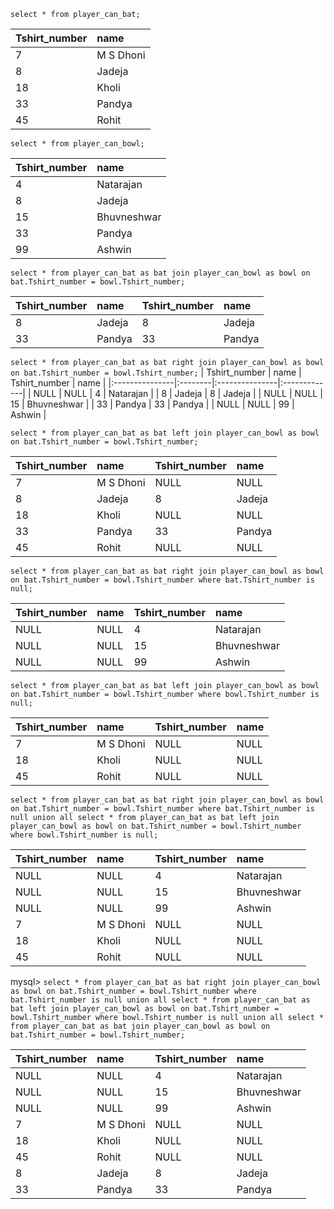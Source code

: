 `select * from player_can_bat;`

| Tshirt_number | name      |
| :------------ | :-------- |
| 7             | M S Dhoni |
| 8             | Jadeja    |
| 18            | Kholi     |
| 33            | Pandya    |
| 45            | Rohit     |

`select * from player_can_bowl;`

| Tshirt_number | name        |
| :------------ | :---------- |
| 4             | Natarajan   |
| 8             | Jadeja      |
| 15            | Bhuvneshwar |
| 33            | Pandya      |
| 99            | Ashwin      |

`select * from player_can_bat as bat join player_can_bowl as bowl on bat.Tshirt_number = bowl.Tshirt_number;`

| Tshirt_number | name   | Tshirt_number | name   |
| :------------ | :----- | :------------ | :----- |
| 8             | Jadeja | 8             | Jadeja |
| 33            | Pandya | 33            | Pandya |

`select * from player_can_bat as bat right join player_can_bowl as bowl on bat.Tshirt_number = bowl.Tshirt_number;`
| Tshirt_number | name | Tshirt_number | name |
|:---------------|:--------|:---------------|:-------------|
| NULL | NULL | 4 | Natarajan |
| 8 | Jadeja | 8 | Jadeja |
| NULL | NULL | 15 | Bhuvneshwar |
| 33 | Pandya | 33 | Pandya |
| NULL | NULL | 99 | Ashwin |

`select * from player_can_bat as bat left join player_can_bowl as bowl on bat.Tshirt_number = bowl.Tshirt_number;`

| Tshirt_number | name      | Tshirt_number | name   |
| :------------ | :-------- | :------------ | :----- |
| 7             | M S Dhoni | NULL          | NULL   |
| 8             | Jadeja    | 8             | Jadeja |
| 18            | Kholi     | NULL          | NULL   |
| 33            | Pandya    | 33            | Pandya |
| 45            | Rohit     | NULL          | NULL   |

`select * from player_can_bat as bat right join player_can_bowl as bowl on bat.Tshirt_number = bowl.Tshirt_number where bat.Tshirt_number is null;`

| Tshirt_number | name | Tshirt_number | name        |
| :------------ | :--- | :------------ | :---------- |
| NULL          | NULL | 4             | Natarajan   |
| NULL          | NULL | 15            | Bhuvneshwar |
| NULL          | NULL | 99            | Ashwin      |

`select * from player_can_bat as bat left join player_can_bowl as bowl on bat.Tshirt_number = bowl.Tshirt_number where bowl.Tshirt_number is null;`

| Tshirt_number | name      | Tshirt_number | name |
| :------------ | :-------- | :------------ | :--- |
| 7             | M S Dhoni | NULL          | NULL |
| 18            | Kholi     | NULL          | NULL |
| 45            | Rohit     | NULL          | NULL |

`select * from player_can_bat as bat right join player_can_bowl as bowl on bat.Tshirt_number = bowl.Tshirt_number where bat.Tshirt_number is null union all select * from player_can_bat as bat left join player_can_bowl as bowl on bat.Tshirt_number = bowl.Tshirt_number where bowl.Tshirt_number is null;`

| Tshirt_number | name      | Tshirt_number | name        |
| :------------ | :-------- | :------------ | :---------- |
| NULL          | NULL      | 4             | Natarajan   |
| NULL          | NULL      | 15            | Bhuvneshwar |
| NULL          | NULL      | 99            | Ashwin      |
| 7             | M S Dhoni | NULL          | NULL        |
| 18            | Kholi     | NULL          | NULL        |
| 45            | Rohit     | NULL          | NULL        |

mysql> `select * from player_can_bat as bat right join player_can_bowl as bowl on bat.Tshirt_number = bowl.Tshirt_number where bat.Tshirt_number is null union all select * from player_can_bat as bat left join player_can_bowl as bowl on bat.Tshirt_number = bowl.Tshirt_number where bowl.Tshirt_number is null union all select * from player_can_bat as bat join player_can_bowl as bowl on bat.Tshirt_number = bowl.Tshirt_number;`

| Tshirt_number | name      | Tshirt_number | name        |
| :------------ | :-------- | :------------ | :---------- |
| NULL          | NULL      | 4             | Natarajan   |
| NULL          | NULL      | 15            | Bhuvneshwar |
| NULL          | NULL      | 99            | Ashwin      |
| 7             | M S Dhoni | NULL          | NULL        |
| 18            | Kholi     | NULL          | NULL        |
| 45            | Rohit     | NULL          | NULL        |
| 8             | Jadeja    | 8             | Jadeja      |
| 33            | Pandya    | 33            | Pandya      |
